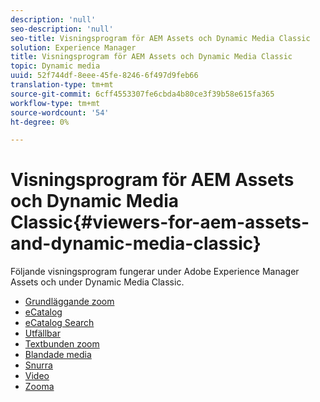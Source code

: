 ```yaml
---
description: 'null'
seo-description: 'null'
seo-title: Visningsprogram för AEM Assets och Dynamic Media Classic
solution: Experience Manager
title: Visningsprogram för AEM Assets och Dynamic Media Classic
topic: Dynamic media
uuid: 52f744df-8eee-45fe-8246-6f497d9feb66
translation-type: tm+mt
source-git-commit: 6cff4553307fe6cbda4b80ce3f39b58e615fa365
workflow-type: tm+mt
source-wordcount: '54'
ht-degree: 0%

---
```



# Visningsprogram för AEM Assets och Dynamic Media Classic{#viewers-for-aem-assets-and-dynamic-media-classic}

Följande visningsprogram fungerar under Adobe Experience Manager Assets och under Dynamic Media Classic.

* [Grundläggande zoom](c-html5-20-basic-zoom-viewer-about/c-html5-20-basic-zoom-viewer-about.md)
* [eCatalog](c-html5-20-ecatalog-viewer-about/c-html5-20-ecatalog-viewer-about.md)
* [eCatalog Search](c-html5-ecatsearch-viewer-about/c-html5-ecatsearch-viewer-about.md)
* [Utfällbar](c-html5-flyout-viewer-20-about/c-html5-flyout-viewer-20-about.md)
* [Textbunden zoom](c-html5-inlinezoom-viewer-about/c-html5-inlinezoom-viewer-about.md)
* [Blandade media](c-html5-mixedmedia-viewer-about/c-html5-mixedmedia-viewer-about.md)
* [Snurra](c-html5-spin-viewer-about/c-html5-spin-viewer-about.md)
* [Video](c-html5-video-reference/c-html5-video-reference.md)
* [Zooma](c-html5-20-zoom-viewer-about/c-html5-20-zoom-viewer-about.md)

<!--Add others. The TOC levels in the viewers TOC doesn't seem quite right RB: FIXED-->